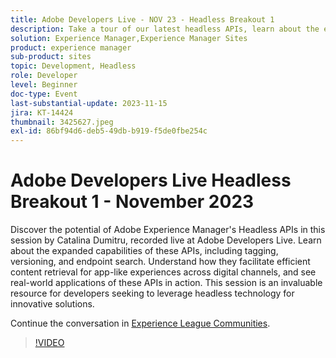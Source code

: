 ```yaml
---
title: Adobe Developers Live - NOV 23 - Headless Breakout 1
description: Take a tour of our latest headless APIs, learn about the expanded capabilities of these APIs, including tagging, versioning, and endpoint search. Understand how they facilitate efficient content retrieval for app-like experiences across digital channels, and see real-world applications of these APIs in action. This session is an invaluable resource for developers seeking to leverage headless technology for innovative solutions.
solution: Experience Manager,Experience Manager Sites
product: experience manager
sub-product: sites
topic: Development, Headless
role: Developer
level: Beginner
doc-type: Event
last-substantial-update: 2023-11-15
jira: KT-14424
thumbnail: 3425627.jpeg
exl-id: 86bf94d6-deb5-49db-b919-f5de0fbe254c
---
```

# Adobe Developers Live Headless Breakout 1 - November 2023

Discover the potential of Adobe Experience Manager's Headless APIs in this session by Catalina Dumitru, recorded live at Adobe Developers Live. Learn about the expanded capabilities of these APIs, including tagging, versioning, and endpoint search. Understand how they facilitate efficient content retrieval for app-like experiences across digital channels, and see real-world applications of these APIs in action. This session is an invaluable resource for developers seeking to leverage headless technology for innovative solutions.

Continue the conversation in [Experience League Communities](https://adobe.ly/3rJfZcN).

>[!VIDEO](https://video.tv.adobe.com/v/3425627/?learn=on)
